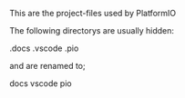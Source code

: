 This are the project-files used by PlatformIO

The following directorys are usually hidden:

.docs
.vscode
.pio

and are renamed to;

docs
vscode
pio
